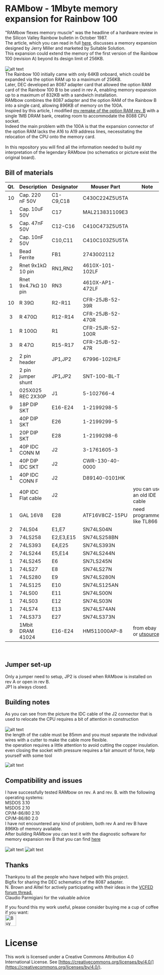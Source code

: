 
# RAMbow - 1Mbyte memory expansion for Rainbow 100
"RAMbow flexes memory muscle" was the headline of a hardware review in the Silicon Valley Rainbow bulletin in October 1987.<br>
The article, which you can read in full [here](https://github.com/na103/rambow/blob/main/docs/RAMbow.pdf), discusses a memory expansion designed by Jerry Miller and marketed by Suitable Solution.<br>
This expansion could extend the memory of the first version of the Rainbow 100 (revision A) beyond its design limit of 256KB.<br><br>
![alt text](https://github.com/na103/rambow/blob/main/img/rambow.jpg "RAMbow")
<br>
The Rainbow 100 initially came with only 64KB onboard, which could be expanded via the option RAM up to a maximum of 256KB.<br>
Later, DEC developed an 8087 adapter card that allowed the option RAM card of the Rainbow 100 B to be used in rev A, enabling memory expansion up to a maximum of 832KB with a sandwich installation.<br>
RAMbow combines the 8087 adapter and the option RAM of the Rainbow B into a single card, allowing 896KB of memory on the 100A.<br>
Inspired by this article, I modified [my remake of the option RAM rev. B](https://github.com/na103/rainbow100-memory) with a single 1MB DRAM bank, creating room to accommodate the 8088 CPU socket.<br>
Indeed the main problem with the 100A is that the expansion connector of the option RAM lacks the A16 to A19 address lines, necessitating the relocation of the CPU onto the memory card.<br>   
In this repository you will find all the information needed to build my interpretation of the legendary RAMbow (no schematics or picture exist the original board).<br>



## Bill of materials
| Qt. |    Description     |             Designator          |    Mouser Part     |             Note              |
|:---:|--------------------|---------------------------------|--------------------|-------------------------------|
|10   |Cap. 220 nF 50V     |C1-C9,C18                        |C430C224Z5U5TA      |                               |
|1    |Cap. 10uF 50V       |C17                              |MAL213831109E3      |                               |
|5    |Cap. 47nF 50V       |C12-C16                          |C410C473Z5U5TA      |                               |
|2    |Cap. 10nF 50V       |C10,C11                          |C410C103Z5U5TA      |                               |
|1    |Bead Ferrite        |FB1                              |2743002112          |                               |
|2    |Rnet 9x1kΩ 10 pin   |RN1,RN2                          |4610X-101-102LF     |                               |
|1    |Rnet 9x4.7kΩ 10 pin |RN3                              |4610X-AP1-472LF     |                               |
|10   |R 39Ω               |R2-R11                           |CFR-25JB-52-39R     |                               |
|3    |R 470Ω              |R12-R14                          |CFR-25JB-52-470R    |                               |
|1    |R 100Ω              |R1                               |CFR-25JR-52-100R    |                               |
|3    |R 47Ω               |R15-R17                          |CFR-25JB-52-47R     |                               |
|2    |2 pin header        |JP1,JP2                          |67996-102HLF        |                               |
|2    |2 pin jumper shunt  |JP1,JP2                          |SNT-100-BL-T        |                               |
|1    |025X025 REC 2X30P   |J1                               |5-102766-4          |                               |
|9    |18P DIP SKT         |E16-E24                          |1-2199298-5         |                               |
|1    |40P DIP SKT         |E26                              |1-2199299-5         |                               |
|1    |20P DIP SKT         |E28                              |1-2199298-6         |                               |
|1    |40P IDC CONN M      |J2                               |3-1761605-3         |                               |
|1    |40P DIP IDC SKT     |J2                               |CWR-130-40-0000     |                               |
|1    |40P IDC CONN F      |J2                               |D89140-0101HK       |                               |
|1    |40P IDC Flat cable  |J2                               |                    | you can use an old IDE cable  |
|1    |GAL 16V8            |E28                              |ATF16V8CZ-15PU      | need programmer like TL866    |
|2    |74LS04              |E1,E7                            |SN74LS04N           |                               |
|3    |74LS258             |E2,E3,E15                        |SN74LS258BN         |                               |
|2    |74LS393             |E4,E25                           |SN74LS393N          |                               |
|2    |74LS244             |E5,E14                           |SN74LS244N          |                               |
|1    |74LS245             |E6                               |SN7LS245N           |                               |
|1    |74LS27              |E8                               |SN74LS27N           |                               |
|1    |74LS280             |E9                               |SN74LS280N          |                               |
|1    |74LS125             |E10                              |SN74LS125AN         |                               |
|1    |74LS00              |E11                              |SN74LS00N           |                               |
|1    |74LS03              |E12                              |SN74LS03N           |                               |
|1    |74LS74              |E13                              |SN74LS74AN          |                               |
|1    |74LS373             |E27                              |SN74LS373N          |                               |
|9    |1Mbit DRAM 41024    |E16-E24                          |HM511000AP-8        | from ebay or [utsource](https://www.utsource.net)|

<br>

## Jumper set-up
Only a jumper need to setup, JP2 is closed when RAMbow is installed on rev A or open in rev B.<br>
JP1 is always closed.

## Building notes
As you can see from the picture the IDC cable of the J2 connector that is used to relocate the CPU requires a bit of attention in construction<br><br>
![alt text](https://github.com/na103/rambow/blob/main/img/board.jpg "rambow installed")<br>
the length of the cable must be 85mm and you must separate the individual wires with a cutter to make the cable more flexible.<br>
the operation requires a little attention to avoid cutting the copper insulation.<br>
even closing the socket with pressure requires a fair amount of force, help yourself with some tool<br>

![alt text](https://github.com/na103/rambow/blob/main/img/cpu_idc_skt.jpg "CPU Socket relocator")
<br>

## Compatibility and issues

I have successfully tested RAMbow on rev. A and rev. B. with the following operating systems:<br>
MSDOS 3.10<br>
MSDOS 2.10<br>
CP/M-86/80 2.10<br>
CP/M-86/80 2.0<br>
I have not encountered any kind of problem, both rev A and rev B have 896Kb of memory available.<br>
After building RAMbow you can test it with the diagnostic software for memory expansion rev B that you can find [here](https://github.com/na103/rainbow100-memory/tree/main/software)<br><br>
![alt text](https://github.com/na103/rambow/blob/main/img/test_revB.jpg "Memory Test rev B")
![alt text](https://github.com/na103/rambow/blob/main/img/test_revA.jpg "Memory Test rev A")

## Thanks
Thankyou to all the people who have helped with this project.<br>
Bigfix for sharing the DEC schematics of the 8087 adapter.<br>
N. Brown and Alitel for actively participating with their ideas in the [VCFED forum thread.](https://forum.vcfed.org/index.php?threads/rainbow-100a-memory-beyond-256k.1247302/)<br>
Claudio Parmigiani for the valuable advice<br>

If you found this my work useful, please consider buying me a cup of coffee if you want:<br>
<a href='https://ko-fi.com/na103' target='_blank'><img height='36' style='border:0px;height:36px;' src='https://storage.ko-fi.com/cdn/cup-border.png' border='0' alt='Buy Me a Coffee at ko-fi.com' /></a>

# License

This work is licensed under a Creative Commons Attribution 4.0 International License. See [https://creativecommons.org/licenses/by/4.0/](https://creativecommons.org/licenses/by/4.0/).
